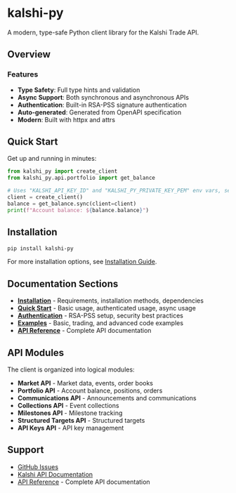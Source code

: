 # kalshi-py

A modern, type-safe Python client library for the Kalshi Trade API.

## Overview

### Features

- **Type Safety**: Full type hints and validation
- **Async Support**: Both synchronous and asynchronous APIs
- **Authentication**: Built-in RSA-PSS signature authentication
- **Auto-generated**: Generated from OpenAPI specification
- **Modern**: Built with httpx and attrs

## Quick Start

Get up and running in minutes:

```python
from kalshi_py import create_client
from kalshi_py.api.portfolio import get_balance

# Uses "KALSHI_API_KEY_ID" and "KALSHI_PY_PRIVATE_KEY_PEM" env vars, see Authenticate for more options
client = create_client()
balance = get_balance.sync(client=client)
print(f"Account balance: ${balance.balance}")
```

## Installation

```bash
pip install kalshi-py
```

For more installation options, see [Installation Guide](installation.md).

## Documentation Sections

- **[Installation](installation.md)** - Requirements, installation methods, dependencies
- **[Quick Start](quickstart.md)** - Basic usage, authenticated usage, async usage
- **[Authentication](authentication.md)** - RSA-PSS setup, security best practices
- **[Examples](examples.md)** - Basic, trading, and advanced code examples
- **[API Reference](api/client.md)** - Complete API documentation

## API Modules

The client is organized into logical modules:

- **Market API** - Market data, events, order books
- **Portfolio API** - Account balance, positions, orders
- **Communications API** - Announcements and communications
- **Collections API** - Event collections
- **Milestones API** - Milestone tracking
- **Structured Targets API** - Structured targets
- **API Keys API** - API key management

## Support

- [GitHub Issues](https://github.com/APTy/kalshi-py/issues)
- [Kalshi API Documentation](https://docs.kalshi.com)
- [API Reference](api/client.md) - Complete API documentation
